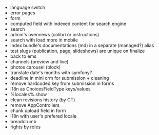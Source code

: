 - language switch
- error pages
- form
- computed field with indexed content for search engine
- search
- admin's overviews (colibri or instructions)
- search with load more in mobile
- index bundle's documentations (md) in a separate (managed?) alias 
- test slugs (publication, page, slideshows) are unique on finalize
- back to ems
- channels (preview and live)
- photos carousel (block)
- translate date's months with symfony?
- deadline in mini  crm for submission + cleaning
- remove hardcoded key from submission in forms
- i18n as ChoicesFieldType keys/values
- %locales%.show
- clean revisions history (by CT)
- remove AppControllers
- chunk upload field in form
- i18n with user's prefered locale
- breadcrumb
- rights by roles
